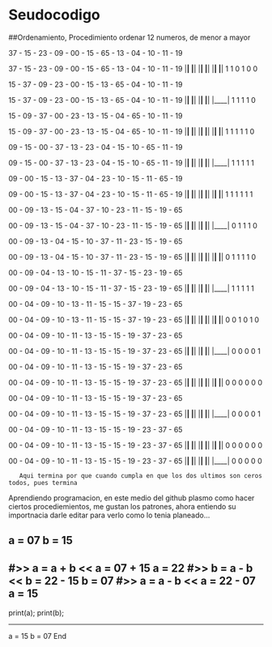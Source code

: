# Seudocodigo

##Ordenamiento, Procedimiento
ordenar 12 numeros, de menor a mayor

37 - 15 - 23 - 09 - 00 - 15 - 65 - 13 - 04 - 10 - 11 - 19

37 - 15 - 23 - 09 - 00 - 15 - 65 - 13 - 04 - 10 - 11 - 19
|____|    |____|    |____|    |____|    |____|    |____|
  1         1         0         1         0         0
  
15 - 37 - 09 - 23 - 00 - 15 - 13 - 65 - 04 - 10 - 11 - 19

15 - 37 - 09 - 23 - 00 - 15 - 13 - 65 - 04 - 10 - 11 - 19
     |____|    |____|    |____|    |____|    |____|
       1         1         1         1          0

15 - 09 - 37 - 00 - 23 - 13 - 15 - 04 - 65 - 10 - 11 - 19

15 - 09 - 37 - 00 - 23 - 13 - 15 - 04 - 65 - 10 - 11 - 19
|____|    |____|    |____|    |____|    |____|    |____|
  1         1         1         1         1         0
  
09 - 15 - 00 - 37 - 13 - 23 - 04 - 15 - 10 - 65 - 11 - 19

09 - 15 - 00 - 37 - 13 - 23 - 04 - 15 - 10 - 65 - 11 - 19
     |____|    |____|    |____|    |____|    |____|
       1         1         1         1          1


09 - 00 - 15 - 13 - 37 - 04 - 23 - 10 - 15 - 11 - 65 - 19

09 - 00 - 15 - 13 - 37 - 04 - 23 - 10 - 15 - 11 - 65 - 19
|____|    |____|    |____|    |____|    |____|    |____|
  1         1         1         1         1         1
  
00 - 09 - 13 - 15 - 04 - 37 - 10 - 23 - 11 - 15 - 19 - 65

00 - 09 - 13 - 15 - 04 - 37 - 10 - 23 - 11 - 15 - 19 - 65
     |____|    |____|    |____|    |____|    |____|
       0         1         1         1          0
       
00 - 09 - 13 - 04 - 15 - 10 - 37 - 11 - 23 - 15 - 19 - 65

00 - 09 - 13 - 04 - 15 - 10 - 37 - 11 - 23 - 15 - 19 - 65
|____|    |____|    |____|    |____|    |____|    |____|
  0         1         1         1         1         0
  
00 - 09 - 04 - 13 - 10 - 15 - 11 - 37 - 15 - 23 - 19 - 65

00 - 09 - 04 - 13 - 10 - 15 - 11 - 37 - 15 - 23 - 19 - 65
     |____|    |____|    |____|    |____|    |____|
       1         1         1         1          1
       
00 - 04 - 09 - 10 - 13 - 11 - 15 - 15 - 37 - 19 - 23 - 65

00 - 04 - 09 - 10 - 13 - 11 - 15 - 15 - 37 - 19 - 23 - 65
|____|    |____|    |____|    |____|    |____|    |____|
  0         0         1         0         1         0
  
00 - 04 - 09 - 10 - 11 - 13 - 15 - 15 - 19 - 37 - 23 - 65

00 - 04 - 09 - 10 - 11 - 13 - 15 - 15 - 19 - 37 - 23 - 65
     |____|    |____|    |____|    |____|    |____|
       0         0         0         0         1
       
00 - 04 - 09 - 10 - 11 - 13 - 15 - 15 - 19 - 37 - 23 - 65

00 - 04 - 09 - 10 - 11 - 13 - 15 - 15 - 19 - 37 - 23 - 65
|____|    |____|    |____|    |____|    |____|    |____|
  0         0         0         0         0         0
  
00 - 04 - 09 - 10 - 11 - 13 - 15 - 15 - 19 - 37 - 23 - 65

00 - 04 - 09 - 10 - 11 - 13 - 15 - 15 - 19 - 37 - 23 - 65
     |____|    |____|    |____|    |____|    |____|
       0         0         0         0         1

00 - 04 - 09 - 10 - 11 - 13 - 15 - 15 - 19 - 23 - 37 - 65

00 - 04 - 09 - 10 - 11 - 13 - 15 - 15 - 19 - 23 - 37 - 65
|____|    |____|    |____|    |____|    |____|    |____|
  0         0         0         0         0         0
  
00 - 04 - 09 - 10 - 11 - 13 - 15 - 15 - 19 - 23 - 37 - 65
     |____|    |____|    |____|    |____|    |____|
       0         0         0         0         0
       
       Aqui termina por que cuando cumpla en que los dos ultimos son ceros todos, pues termina
Aprendiendo programacion, en este medio del github plasmo como hacer ciertos procediemientos, me gustan los patrones, ahora entiendo su importnacia
darle editar para verlo como lo tenia planeado...

a = 07
b = 15
--------
#>> a = a + b <<
a = 07 + 15
a = 22
#>> b = a - b <<
b = 22 - 15
b = 07
#>> a = a - b <<
a = 22 - 07
a = 15
-------
print(a);
print(b);
_________
a = 15
b = 07
End
